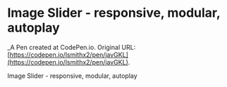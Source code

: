 # Image Slider - responsive, modular, autoplay
 _A Pen created at CodePen.io. Original URL: [https://codepen.io/lsmithx2/pen/javGKL](https://codepen.io/lsmithx2/pen/javGKL).

 Image Slider - responsive, modular, autoplay
